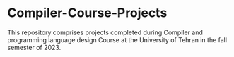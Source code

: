 # Compiler-Course-Projects
 This repository comprises projects completed during Compiler and programming language design Course at the University of Tehran in the fall semester of 2023.
